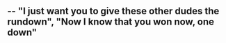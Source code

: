 --
"I just want you to give these other dudes the rundown",
"Now I know that you won now, one down"
--

